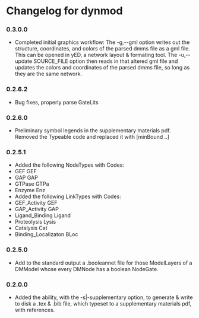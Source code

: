 # Changelog for dynmod

### 0.3.0.0
* Completed initial graphics workflow: The -g,--gml option writes out the
  structure, coordinates, and colors of the parsed dmms file as a gml file. This
  can be opened in yED, a network layout & formating tool. The -u,--update
  SOURCE_FILE option then reads in that altered gml file and updates the colors
  and coordinates of the parsed dmms file, so long as they are the same network. 

### 0.2.6.2
* Bug fixes, properly parse GateLits

### 0.2.6.0
* Preliminary symbol legends in the supplementary materials pdf. Removed the
  Typeable code and replaced it with [minBound ..]

### 0.2.5.1
* Added the following NodeTypes with Codes:
* GEF	GEF
* GAP	GAP
* GTPase	GTPa
* Enzyme	Enz
* Added the following LinkTypes with Codes:
* GEF_Activity	GEF
* GAP_Activity	GAP
* Ligand_Binding	Ligand
* Proteolysis	Lysis
* Catalysis	Cat
* Binding_Localizaton	BLoc

### 0.2.5.0
* Add to the standard output a .booleannet file for those ModelLayers of a
  DMModel whose every DMNode has a boolean NodeGate.

### 0.2.0.0
* Added the ability, with the -s|-supplementary option, to generate & write to
  disk a .tex & .bib file, which typeset to a supplementary materials pdf, with
  references.
